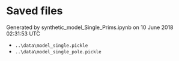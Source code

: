 # Saved files 


Generated by synthetic_model_Single_Prims.ipynb on 10 June 2018 02:31:53 UTC

*  `..\data\model_single.pickle` 
*  `..\data\model_single_pole.pickle` 
